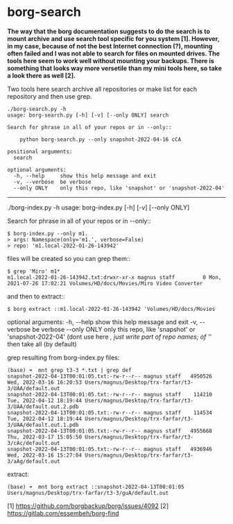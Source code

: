 # borg-search

<b>The way that the borg documentation suggests to do the search is to mount archive and use search tool specific for you system [1]. However, in my case, because of not the best Internet connection (?), mounting often failed and I was not able to search for files on mounted drives. The tools here seem to work well without mounting your backups. There is something that looks way more versetile than my mini tools here, so take a look there as well [2].</b>

Two tools here search archive all repositories or make list for each repository and then use grep.

	./borg-search.py -h
	usage: borg-search.py [-h] [-v] [--only ONLY] search

	Search for phrase in all of your repos or in --only::

		python borg-search.py --only snapshot-2022-04-16 cCA

	positional arguments:
	  search

	optional arguments:
	  -h, --help     show this help message and exit
	  -v, --verbose  be verbose
	  --only ONLY    only this repo, like 'snapshot' or 'snapshot-2022-04'

-------------------------------------------------------------------------------

./borg-index.py -h
usage: borg-index.py [-h] [-v] [--only ONLY]

Search for phrase in all of your repos or in --only::

    $ borg-index.py --only m1.
    > args: Namespace(only='m1.', verbose=False)
    > repo: 'm1.local-2022-01-26-143942'

files will be created so you can grep them::

    $ grep 'Miro' m1*
    m1.local-2022-01-26-143942.txt:drwxr-xr-x magnus staff         0 Mon, 2021-07-26 17:02:21 Volumes/HD/docs/Movies/Miro Video Converter

and then to extract::

    $ borg extract ::m1.local-2022-01-26-143942 'Volumes/HD/docs/Movies

optional arguments:
  -h, --help     show this help message and exit
  -v, --verbose  be verbose
  --only ONLY    only this repo, like 'snapshot' or 'snapshot-2022-04' (dont use here *, just write part of repo names; of '*' then take all (by default)
  
grep resulting from borg-index.py files:

	(base) ➜  mnt grep t3-3 *.txt | grep def
	snapshot-2022-04-13T00:01:05.txt:-rw-r--r-- magnus staff   4950526 Wed, 2022-03-16 16:20:53 Users/magnus/Desktop/trx-farfar/t3-3/UAA/default.out
	snapshot-2022-04-13T00:01:05.txt:-rw-r--r-- magnus staff    114210 Tue, 2022-04-12 18:19:44 Users/magnus/Desktop/trx-farfar/t3-3/UAA/default.out.2.pdb
	snapshot-2022-04-13T00:01:05.txt:-rw-r--r-- magnus staff    114534 Tue, 2022-04-12 18:19:44 Users/magnus/Desktop/trx-farfar/t3-3/UAA/default.out.1.pdb
	snapshot-2022-04-13T00:01:05.txt:-rw-r--r-- magnus staff   4955668 Thu, 2022-03-17 15:05:50 Users/magnus/Desktop/trx-farfar/t3-3/cAc/default.out
	snapshot-2022-04-13T00:01:05.txt:-rw-r--r-- magnus staff   4936946 Wed, 2022-03-16 15:27:04 Users/magnus/Desktop/trx-farfar/t3-3/aAg/default.out
	
extract:

	(base) ➜  mnt borg extract ::snapshot-2022-04-13T00:01:05 Users/magnus/Desktop/trx-farfar/t3-3/guA/default.out



[1] https://github.com/borgbackup/borg/issues/4092
[2] https://gitlab.com/essembeh/borg-find
